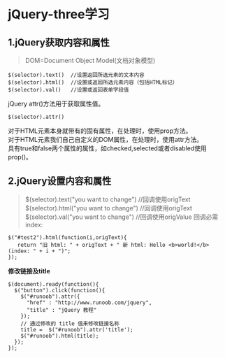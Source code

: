 # jQuery-three学习
## 1.jQuery获取内容和属性
>DOM=Document Object Model(文档对象模型)
```
$(selector).text()  //设置返回所选元素的文本内容
$(selector).html()  //设置或返回所选元素内容（包括HTML标记）
$(selector).val()   //设置或返回表单字段值
```
jQuery attr()方法用于获取属性值。 
```
$(selector).attr() 
```
对于HTML元素本身就带有的固有属性，在处理时，使用prop方法。  
对于HTML元素我们自己自定义的DOM属性，在处理时，使用attr方法。  
具有true和false两个属性的属性，如checked,selected或者disabled使用prop()。
## 2.jQuery设置内容和属性  
>$(selector).text("you want to change")  //回调使用origText  
>$(selector).html("you want to change")  //回调使用origText  
>$(selector).val("you want to change")  //回调使用origValue
回调必需index:
```
$("#test2").html(function(i,origText){
   return "旧 html: " + origText + " 新 html: Hello <b>world!</b> (index: " + i + ")"; 
});
```
**修改链接及title**
```
$(document).ready(function(){
  $("button").click(function(){
    $("#runoob").attr({
      "href" : "http://www.runoob.com/jquery",
      "title" : "jQuery 教程"
    });
	// 通过修改的 title 值来修改链接名称
	title =  $("#runoob").attr('title');
	$("#runoob").html(title);
  });
});
```

